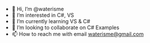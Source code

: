 - 👋 Hi, I’m @waterisme
- 👀 I’m interested in C#, VS
- 🌱 I’m currently learning VS & C#
- 💞️ I’m looking to collaborate on C# Examples
- 📫 How to reach me with email waterisme@gmail.com

<!---
waterisme/waterisme is a ✨ special ✨ repository because its `README.md` (this file) appears on your GitHub profile.
You can click the Preview link to take a look at your changes.
--->
